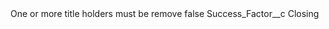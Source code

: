 <?xml version="1.0" encoding="UTF-8"?>
<CustomMetadata xmlns="http://soap.sforce.com/2006/04/metadata" xmlns:xsi="http://www.w3.org/2001/XMLSchema-instance" xmlns:xsd="http://www.w3.org/2001/XMLSchema">
    <label>One or more title holders must be remove</label>
    <protected>false</protected>
    <values>
        <field>Success_Factor__c</field>
        <value xsi:type="xsd:string">Closing</value>
    </values>
</CustomMetadata>
